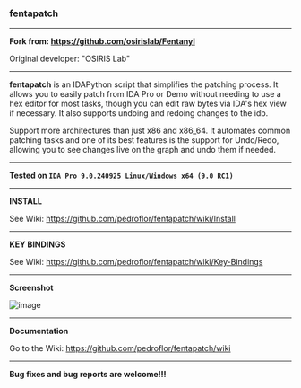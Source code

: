 ### fentapatch

---

**Fork from: https://github.com/osirislab/Fentanyl**

Original developer: "OSIRIS Lab"

---

**fentapatch** is an IDAPython script that simplifies the patching process. It allows you to easily patch from IDA Pro or Demo without needing to use a hex editor for most tasks, though you can edit raw bytes via IDA's hex view if necessary. It also supports undoing and redoing changes to the idb.

Support more architectures than just x86 and x86_64. It automates common patching tasks and one of its best features is the support for Undo/Redo, allowing you to see changes live on the graph and undo them if needed.

---

**Tested on `IDA Pro 9.0.240925 Linux/Windows x64 (9.0 RC1)`**

---

**INSTALL**

See Wiki: https://github.com/pedroflor/fentapatch/wiki/Install

---

**KEY BINDINGS**

See Wiki: https://github.com/pedroflor/fentapatch/wiki/Key-Bindings

---

**Screenshot**

![image](https://github.com/user-attachments/assets/ee4a196c-7612-4d11-a9d2-d1af59b9e5a1)

---

**Documentation**

Go to the Wiki: https://github.com/pedroflor/fentapatch/wiki

---

**Bug fixes and bug reports are welcome!!!**
